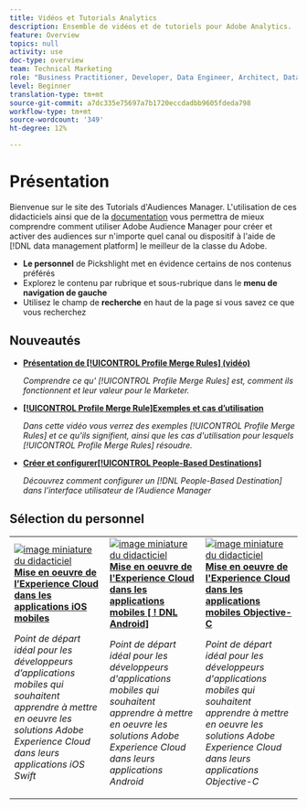 ```yaml
---
title: Vidéos et Tutorials Analytics
description: Ensemble de vidéos et de tutoriels pour Adobe Analytics.
feature: Overview
topics: null
activity: use
doc-type: overview
team: Technical Marketing
role: "Business Practitioner, Developer, Data Engineer, Architect, Data Architect, Administrator, Leader"
level: Beginner
translation-type: tm+mt
source-git-commit: a7dc335e75697a7b1720eccdadbb9605fdeda798
workflow-type: tm+mt
source-wordcount: '349'
ht-degree: 12%

---
```



# Présentation

Bienvenue sur le site des Tutorials d&#39;Audiences Manager.  L&#39;utilisation de ces didacticiels ainsi que de la [documentation](https://experienceleague.adobe.com/docs/audience-manager/user-guide/aam-home.html) vous permettra de mieux comprendre comment utiliser Adobe Audience Manager pour créer et activer des audiences sur n&#39;importe quel canal ou dispositif à l&#39;aide de [!DNL data management platform] le meilleur de la classe  du Adobe.

* **Le personnel** de Pickshlight met en évidence certains de nos contenus préférés
* Explorez le contenu par rubrique et sous-rubrique dans le **menu de navigation de gauche**
* Utilisez le champ de **recherche** en haut de la page si vous savez ce que vous recherchez

## Nouveautés

* **[Présentation de  [!UICONTROL Profile Merge Rules] (vidéo)](build-and-manage-audiences/profile-merge/overview-of-profile-merge-rules.md)**

   *Comprendre ce qu&#39; [!UICONTROL Profile Merge Rules] est, comment ils fonctionnent et leur valeur pour le Marketer.*

* **[[!UICONTROL Profile Merge Rule]Exemples et cas d’utilisation](build-and-manage-audiences/profile-merge/profile-merge-rule-examples-and-use-cases.md)**

   *Dans cette vidéo vous verrez des exemples  [!UICONTROL Profile Merge Rules] et ce qu&#39;ils signifient, ainsi que les cas d&#39;utilisation pour lesquels  [!UICONTROL Profile Merge Rules] résoudre.*

* **[Créer et configurer[!UICONTROL People-Based Destinations]](data-activation/people-based-destinations/create-and-configure-people-based-destinations.md)**

   *Découvrez comment configurer un  [!DNL People-Based Destination] dans l’interface utilisateur de l’Audience Manager*

## Sélection du personnel

<table>
<tr>
  <td>
    <a href="https://docs.adobe.com/content/help/en/experience-cloud/implementing-in-mobile-ios-swift-apps-with-launch/index.html">
      <img alt="image miniature du didacticiel "Mise en oeuvre de l’Experience Cloud dans les applications de widgets iOS mobiles"" src="assets/thumb_swift.png" />
    </a>
    <div>
      <a href="https://docs.adobe.com/content/help/en/experience-cloud/implementing-in-mobile-ios-swift-apps-with-launch/index.html">
    <strong>Mise en oeuvre de l’Experience Cloud dans les applications iOS mobiles</strong>
    </a>
    </div>
    <p>
    <em>Point de départ idéal pour les développeurs d’applications mobiles qui souhaitent apprendre à mettre en oeuvre les solutions Adobe Experience Cloud dans leurs applications iOS Swift</em>
    <p>
  </td>
  <td>
    <a href="https://docs.adobe.com/content/help/en/experience-cloud/implementing-in-mobile-android-apps-with-launch/index.html">
      <img alt="image miniature du didacticiel "Mise en oeuvre de l’Experience Cloud dans les applications Android pour mobile"" src="assets/thumb_android.png" />
    </a>
    <div>
      <a href="https://docs.adobe.com/content/help/en/experience-cloud/implementing-in-mobile-android-apps-with-launch/index.html">
    <strong>Mise en oeuvre de l'Experience Cloud dans les applications mobiles [ ! DNL Android]</strong>
    </a>
    </div>
    <p>
    <em>Point de départ idéal pour les développeurs d'applications mobiles qui souhaitent apprendre à mettre en oeuvre les solutions Adobe Experience Cloud dans leurs applications Android</em>
    <p>
  </td>
  <td>
    <a href="https://docs.adobe.com/content/help/en/experience-cloud/implementing-in-mobile-ios-objective-c-apps-with-launch/index.html">
      <img alt="image miniature du didacticiel "Mise en oeuvre de l'Experience Cloud dans les applications mobiles Objective-C"" src="assets/thumb_objective_c.png" />
    </a>
    <div>
      <a href="https://docs.adobe.com/content/help/en/experience-cloud/implementing-in-mobile-ios-objective-c-apps-with-launch/index.html">
    <strong>Mise en oeuvre de l'Experience Cloud dans les applications mobiles Objective-C</strong>
    </a>
    </div>
    <p>
    <em>Point de départ idéal pour les développeurs d'applications mobiles qui souhaitent apprendre à mettre en oeuvre les solutions Adobe Experience Cloud dans leurs applications Objective-C</em>
    <p>
  </td>
</tr>
</table>
